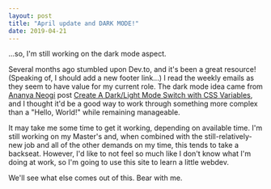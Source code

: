 ```yaml
---
layout: post
title: "April update and DARK MODE!"
date: 2019-04-21
---
```


...so, I'm still working on the dark mode aspect.

Several months ago stumbled upon Dev.to, and it's been a great resource! (Speaking of, I should add a new footer link...) I read the weekly emails as they seem to have value for my current role. The dark mode idea came from [Ananya Neogi](https://ananyaneogi.com/) post [Create A Dark/Light Mode Switch with CSS Variables](https://dev.to/ananyaneogi/create-a-dark-light-mode-switch-with-css-variables-34l8), and I thought it'd be a good way to work through something more complex than a "Hello, World!" while remaining manageable.

It may take me some time to get it working, depending on available time. I'm still working on my Master's and, when combined with the still-relatively-new job and all of the other demands on my time, this tends to take a backseat. However, I'd like to not feel so much like I don't know what I'm doing at work, so I'm going to use this site to learn a little webdev.

We'll see what else comes out of this. Bear with me.
